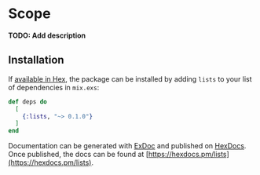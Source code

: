 # Scope

**TODO: Add description**

## Installation

If [available in Hex](https://hex.pm/docs/publish), the package can be installed
by adding `lists` to your list of dependencies in `mix.exs`:

```elixir
def deps do
  [
    {:lists, "~> 0.1.0"}
  ]
end
```

Documentation can be generated with [ExDoc](https://github.com/elixir-lang/ex_doc)
and published on [HexDocs](https://hexdocs.pm). Once published, the docs can
be found at [https://hexdocs.pm/lists](https://hexdocs.pm/lists).

